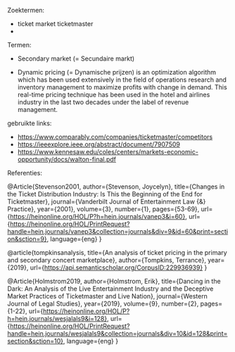 Zoektermen:
- ticket market ticketmaster
- 

Termen:
- Secondary market (= Secundaire markt)
<!-- - Relevant market  -->
- Dynamic pricing (= Dynamische prijzen)
  is an optimization algorithm which has been used extensively in the field of operations research and inventory management to maximize profits with change in demand. This real-time pricing technique has been used in the hotel and airlines industry in the last two decades under the label of revenue management.



gebruikte links:
- https://www.comparably.com/companies/ticketmaster/competitors
- https://ieeexplore.ieee.org/abstract/document/7907509
- https://www.kennesaw.edu/coles/centers/markets-economic-opportunity/docs/walton-final.pdf

Referenties:

@Article{Stevenson2001,
author={Stevenson, Joycelyn},
title={Changes in the Ticket Distribution Industry: Is This the Beginning of the End for Ticketmaster},
journal={Vanderbilt Journal of Entertainment Law {\&} Practice},
year={2001},
volume={3},
number={1},
pages={53-69},
url={https://heinonline.org/HOL/P?h=hein.journals/vanep3&i=60},
url={https://heinonline.org/HOL/PrintRequest?handle=hein.journals/vanep3&collection=journals&div=9&id=60&print=section&sction=9},
language={eng}
}

@article{tompkinsanalysis,
  title={An analysis of ticket pricing in the primary and secondary concert marketplace},
  author={Tompkins, Terrance},
  year={2019},
  url={https://api.semanticscholar.org/CorpusID:229936939}
}

@Article{Holmstrom2019,
author={Holmstrom, Erik},
title={Dancing in the Dark: An Analysis of the Live Entertainment Industry and the Deceptive Market Practices of Ticketmaster and Live Nation},
journal={Western Journal of Legal Studies},
year={2019},
volume={9},
number={2},
pages={1-22},
url={https://heinonline.org/HOL/P?h=hein.journals/wesjalals9&i=128},
url={https://heinonline.org/HOL/PrintRequest?handle=hein.journals/wesjalals9&collection=journals&div=10&id=128&print=section&sction=10},
language={eng}
}

